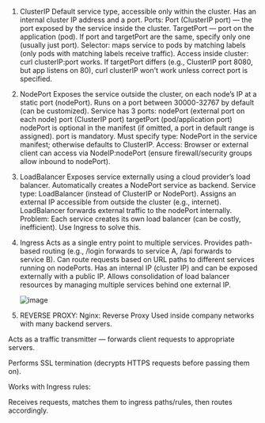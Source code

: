 1. ClusterIP
  Default service type, accessible only within the cluster.
  Has an internal cluster IP address and a port.
  Ports:
    Port (ClusterIP port) — the port exposed by the service inside the cluster.
    TargetPort — port on the application (pod).
    If port and targetPort are the same, specify only one (usually just port).
  Selector: maps service to pods by matching labels (only pods with matching labels receive traffic).
  Access inside cluster:
    curl clusterIP:port works.
    If targetPort differs (e.g., ClusterIP port 8080, but app listens on 80), curl clusterIP won't work unless correct port is specified.

2. NodePort
  Exposes the service outside the cluster, on each node’s IP at a static port (nodePort).
  Runs on a port between 30000-32767 by default (can be customized).
  Service has 3 ports:
      nodePort (external port on each node)
      port (ClusterIP port)
      targetPort (pod/application port)
nodePort is optional in the manifest (if omitted, a port in default range is assigned).
port is mandatory.
Must specify type: NodePort in the service manifest; otherwise defaults to ClusterIP.
Access:
Browser or external client can access via NodeIP:nodePort (ensure firewall/security groups allow inbound to nodePort).

3. LoadBalancer
    Exposes service externally using a cloud provider’s load balancer.
    Automatically creates a NodePort service as backend.
    Service type: LoadBalancer (instead of ClusterIP or NodePort).
    Assigns an external IP accessible from outside the cluster (e.g., internet).
    LoadBalancer forwards external traffic to the nodePort internally.
    Problem: Each service creates its own load balancer (can be costly, inefficient).
    Use Ingress to solve this.

4. Ingress
      Acts as a single entry point to multiple services.
      Provides path-based routing (e.g., /login forwards to service A, /api forwards to service B).
      Can route requests based on URL paths to different services running on nodePorts.
      Has an internal IP (cluster IP) and can be exposed externally with a public IP.
      Allows consolidation of load balancer resources by managing multiple services behind one external IP.

   ![image](https://github.com/user-attachments/assets/8c04d6f0-b5bf-42d6-9a3f-9d824977d13c)

5. REVERSE PROXY:
Nginx: Reverse Proxy
Used inside company networks with many backend servers.

Acts as a traffic transmitter — forwards client requests to appropriate servers.

Performs SSL termination (decrypts HTTPS requests before passing them on).

Works with Ingress rules:

Receives requests, matches them to ingress paths/rules, then routes accordingly.
